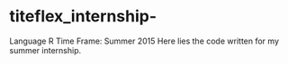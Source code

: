 # titeflex_internship-
Language R
Time Frame: Summer 2015
Here lies the code written for my summer internship.
